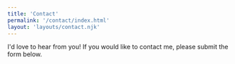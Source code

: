 ```yaml
---
title: 'Contact'
permalink: '/contact/index.html'
layout: 'layouts/contact.njk'
---
```


I'd love to hear from you! If you would like to contact me, please submit the form below.
